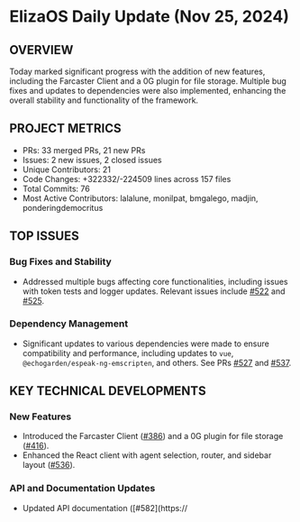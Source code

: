 # ElizaOS Daily Update (Nov 25, 2024)

## OVERVIEW 
Today marked significant progress with the addition of new features, including the Farcaster Client and a 0G plugin for file storage. Multiple bug fixes and updates to dependencies were also implemented, enhancing the overall stability and functionality of the framework.

## PROJECT METRICS
- PRs: 33 merged PRs, 21 new PRs
- Issues: 2 new issues, 2 closed issues
- Unique Contributors: 21
- Code Changes: +322332/-224509 lines across 157 files
- Total Commits: 76
- Most Active Contributors: lalalune, monilpat, bmgalego, madjin, ponderingdemocritus

## TOP ISSUES
### Bug Fixes and Stability
- Addressed multiple bugs affecting core functionalities, including issues with token tests and logger updates. Relevant issues include [#522](https://github.com/elizaos/eliza/issues/522) and [#525](https://github.com/elizaos/eliza/issues/525).

### Dependency Management
- Significant updates to various dependencies were made to ensure compatibility and performance, including updates to `vue`, `@echogarden/espeak-ng-emscripten`, and others. See PRs [#527](https://github.com/elizaos/eliza/pull/527) and [#537](https://github.com/elizaos/eliza/pull/537).

## KEY TECHNICAL DEVELOPMENTS
### New Features
- Introduced the Farcaster Client ([#386](https://github.com/elizaos/eliza/pull/386)) and a 0G plugin for file storage ([#416](https://github.com/elizaos/eliza/pull/416)).
- Enhanced the React client with agent selection, router, and sidebar layout ([#536](https://github.com/elizaos/eliza/pull/536)).

### API and Documentation Updates
- Updated API documentation ([#582](https://